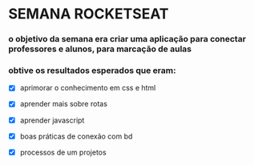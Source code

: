 # SEMANA ROCKETSEAT
### o objetivo da semana era criar uma aplicação para conectar professores e alunos, para marcação de aulas 

### obtive os resultados esperados que eram:
- [x] aprimorar o conhecimento em css e html
- [x] aprender mais sobre rotas
- [x] aprender javascript
- [x] boas práticas de conexão com bd
- [x] processos de um projetos

